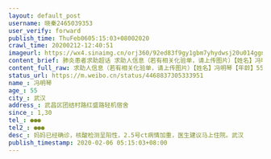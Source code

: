 ```yaml
---
layout: default_post
username: 晓秦2465039353
user_verify: forward
publish_time: ThuFeb0605:15:03+08002020
crawl_time: 20200212-12:40:51
imageurl: https://wx4.sinaimg.cn/orj360/92ed83f9gy1gbm7yhydwsj20u014ggn4.jpg
content_brief: 肺炎患者求助超话 求助人信息（若有相关化验单，请上传图片）【姓名】冯明琴【年龄】55【所在城市】武汉【所在小区、社区】武昌区团结村路红盛路轻机宿舍【患病时间】1,30【联系方式】●●●【其他紧急联系人】●●●【病情描述】 妈妈已经确诊，核酸检测呈阳性，2.5号ct病情加 ...全文
content_full_raw: 求助人信息（若有相关化验单，请上传图片）【姓名】冯明琴【年龄】55【所在城市】武汉【所在小区、社区】武昌区团结村路红盛路轻机宿舍【患病时间】1,30【联系方式】●●●【其他紧急联系人】●●●【病情描述】妈妈已经确诊，核酸检测呈阳性，2.5号ct病情加重，医生建议马上住院。武汉
status_url: https://m.weibo.cn/status/4468837305333951
name_: 冯明琴
age_: 55
city_: 武汉
address_: 武昌区团结村路红盛路轻机宿舍
since_: 1,30
tel_: ●●●
tel2_: ●●●
desc_: 妈妈已经确诊，核酸检测呈阳性，2.5号ct病情加重，医生建议马上住院。武汉
publish_timestamp: 2020-02-06 05:15:03+08:00
---
```


